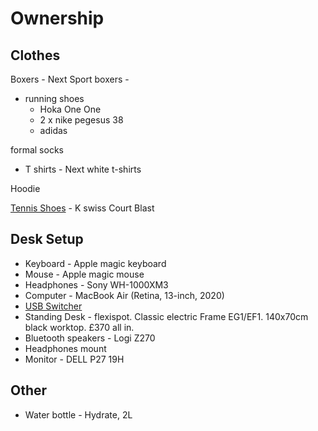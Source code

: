 # Ownership

## Clothes


Boxers - Next
Sport boxers - 

* running shoes
  * Hoka One One
  * 2 x nike pegesus 38
  * adidas


  
formal socks

* T shirts - Next
white t-shirts

Hoodie

[Tennis Shoes](https://www.sportsdirect.com/k-swiss-court-blast-mens-tennis-shoes-145463#colcode=14546330) - K swiss Court Blast

## Desk Setup

* Keyboard - Apple magic keyboard
* Mouse - Apple magic mouse
* Headphones - Sony WH-1000XM3
* Computer - MacBook Air (Retina, 13-inch, 2020)
* [USB Switcher]()
* Standing Desk - flexispot. Classic electric Frame EG1/EF1. 140x70cm black worktop. £370 all in. 
* Bluetooth speakers - Logi Z270
* Headphones mount
* Monitor - DELL P27 19H

## Other

* Water bottle - Hydrate, 2L
